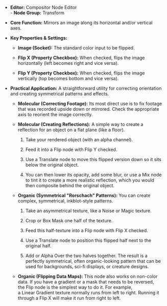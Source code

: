 - **Editor:** Compositor Node Editor  
- **Node Group:** Transform
    
- **Core Function:** Mirrors an image along its horizontal and/or vertical axes.
    
- **Key Properties & Settings:**
    
    - **Image (Socket):** The standard color input to be flipped.
        
    - **Flip X (Property Checkbox):** When checked, flips the image horizontally (left becomes right and vice versa).
        
    - **Flip Y (Property Checkbox):** When checked, flips the image vertically (top becomes bottom and vice versa).
        
- **Practical Application:** A straightforward utility for correcting orientation and creating symmetrical patterns and effects.
    
    - **Molecular (Correcting Footage):** Its most direct use is to fix footage that was recorded upside down or mirrored. Check the appropriate axis to reorient the image correctly.
        
    - **Molecular (Creating Reflections):** A simple way to create a reflection for an object on a flat plane (like a floor).
        
        1. Take your rendered object (with an alpha channel).
            
        2. Feed it into a Flip node with Flip Y checked.
            
        3. Use a Translate node to move this flipped version down so it sits below the original object.
            
        4. You can then lower its opacity, add some blur, or use a Mix node to tint it to create a more realistic reflection, which you would then composite behind the original object.
            
    - **Organic (Symmetrical "Rorschach" Patterns):** You can create complex, symmetrical, inkblot-style patterns.
        
        1. Take an asymmetrical texture, like a Noise or Magic texture.
            
        2. Crop or Box Mask one half of the texture.
            
        3. Feed this half-texture into a Flip node with Flip X checked.
            
        4. Use a Translate node to position this flipped half next to the original half.
            
        5. Add or Alpha Over the two halves together. The result is a perfectly symmetrical, often organic-looking pattern that can be used for backgrounds, sci-fi displays, or creature designs.
            
    - **Organic (Flipping Data Maps):** This node also works on non-color data. If you have a gradient or a mask that needs to be reversed, the Flip node is the simplest way to do it. For example, a Linear Gradient texture normally runs from left to right. Running it through a Flip X will make it run from right to left.